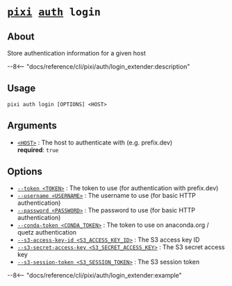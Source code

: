 <!--- This file is autogenerated. Do not edit manually! -->
# <code>[pixi](../../pixi.md) [auth](../auth.md) login</code>

## About
Store authentication information for a given host

--8<-- "docs/reference/cli/pixi/auth/login_extender:description"

## Usage
```
pixi auth login [OPTIONS] <HOST>
```

## Arguments
- <a id="arg-<HOST>" href="#arg-<HOST>">`<HOST>`</a>
:  The host to authenticate with (e.g. prefix.dev)
<br>**required**: `true`

## Options
- <a id="arg---token" href="#arg---token">`--token <TOKEN>`</a>
:  The token to use (for authentication with prefix.dev)
- <a id="arg---username" href="#arg---username">`--username <USERNAME>`</a>
:  The username to use (for basic HTTP authentication)
- <a id="arg---password" href="#arg---password">`--password <PASSWORD>`</a>
:  The password to use (for basic HTTP authentication)
- <a id="arg---conda-token" href="#arg---conda-token">`--conda-token <CONDA_TOKEN>`</a>
:  The token to use on anaconda.org / quetz authentication
- <a id="arg---s3-access-key-id" href="#arg---s3-access-key-id">`--s3-access-key-id <S3_ACCESS_KEY_ID>`</a>
:  The S3 access key ID
- <a id="arg---s3-secret-access-key" href="#arg---s3-secret-access-key">`--s3-secret-access-key <S3_SECRET_ACCESS_KEY>`</a>
:  The S3 secret access key
- <a id="arg---s3-session-token" href="#arg---s3-session-token">`--s3-session-token <S3_SESSION_TOKEN>`</a>
:  The S3 session token

--8<-- "docs/reference/cli/pixi/auth/login_extender:example"
